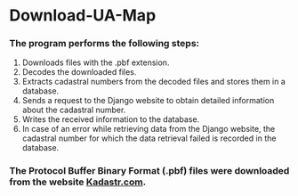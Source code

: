 # Download-UA-Map

### The program performs the following steps:

1. Downloads files with the .pbf extension.
2. Decodes the downloaded files.
3. Extracts cadastral numbers from the decoded files and stores them in a database.
4. Sends a request to the Django website to obtain detailed information about the cadastral number.
5. Writes the received information to the database.
6. In case of an error while retrieving data from the Django website, the cadastral number for which the data retrieval failed is recorded in the database.
### The Protocol Buffer Binary Format (.pbf) files were downloaded from the website [Kadastr.com](https://kadastr.live/#5/48.43/32.77).
